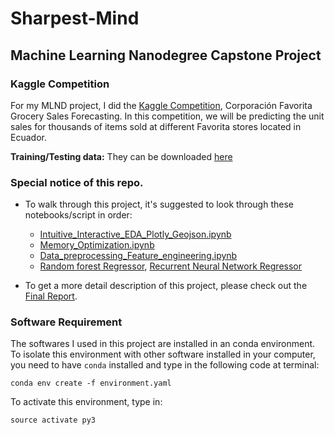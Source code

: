 # Sharpest-Mind

## Machine Learning Nanodegree Capstone Project

### Kaggle Competition

For my MLND project, I did the [Kaggle Competition](https://www.kaggle.com/c/favorita-grocery-sales-forecasting), Corporación Favorita Grocery Sales Forecasting. In this competition, we will be predicting the unit sales for thousands of items sold at different Favorita stores located in Ecuador. 

**Training/Testing data:** They can be downloaded [here](https://www.kaggle.com/c/favorita-grocery-sales-forecasting/data)


### Special notice of this repo. 

- To walk through this project, it's suggested to look through these notebooks/script in order:
    - [Intuitive_Interactive_EDA_Plotly_Geojson.ipynb](https://cdn.rawgit.com/Bato803/Sharpest-Mind/2d54a759/index.html)
    - [Memory_Optimization.ipynb](https://github.com/Bato803/Sharpest-Mind/blob/master/Memory_Optimization.ipynb)
    - [Data_preprocessing_Feature_engineering.ipynb](https://github.com/Bato803/Sharpest-Mind/blob/master/Data_preprocessing_Feature_engineering.ipynb)
    - [Random forest Regressor](https://github.com/Bato803/Sharpest-Mind/blob/master/run_random_forest.py), [Recurrent Neural Network Regressor](https://github.com/Bato803/Sharpest-Mind/blob/master/run_LSTM.py)

- To get a more detail description of this project, please check out the [Final Report](https://github.com/Bato803/Sharpest-Mind/blob/master/final_report.pdf).

### Software Requirement

The softwares I used in this project are installed in an conda environment. To isolate this environment with other software installed in your computer, you need to have `conda` installed and type in the following code at terminal:
```
conda env create -f environment.yaml
```
To activate this environment, type in:
```
source activate py3
```

